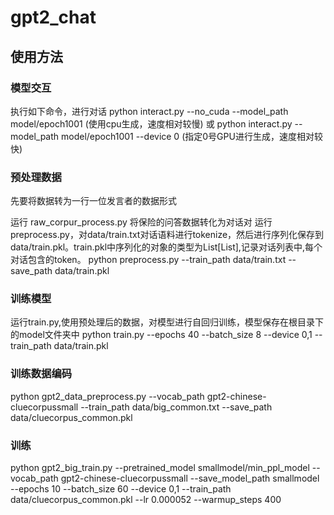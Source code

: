 # gpt2_chat

## 使用方法
###  模型交互
执行如下命令，进行对话
python interact.py --no_cuda --model_path model/epoch1001  (使用cpu生成，速度相对较慢)
或
python interact.py --model_path model/epoch1001  --device 0 (指定0号GPU进行生成，速度相对较快)


### 预处理数据
先要将数据转为一行一位发言者的数据形式

  运行 raw_corpur_process.py 将保险的问答数据转化为对话对
  运行preprocess.py，对data/train.txt对话语料进行tokenize，然后进行序列化保存到data/train.pkl。train.pkl中序列化的对象的类型为List[List],记录对话列表中,每个对话包含的token。
   python preprocess.py --train_path data/train.txt --save_path data/train.pkl


### 训练模型
运行train.py,使用预处理后的数据，对模型进行自回归训练，模型保存在根目录下的model文件夹中
python train.py --epochs 40 --batch_size 8 --device 0,1 --train_path data/train.pkl

### 训练数据编码
python gpt2_data_preprocess.py --vocab_path gpt2-chinese-cluecorpussmall --train_path data/big_common.txt --save_path data/cluecorpus_common.pkl


### 训练
python gpt2_big_train.py --pretrained_model smallmodel/min_ppl_model  --vocab_path gpt2-chinese-cluecorpussmall --save_model_path smallmodel --epochs 10 --batch_size 60 --device 0,1 --train_path data/cluecorpus_common.pkl --lr 0.000052 --warmup_steps 400

